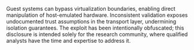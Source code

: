 Guest systems can bypass virtualization boundaries, enabling direct manipulation of host-emulated hardware. Inconsistent validation exposes undocumented trust assumptions in the transport layer, undermining isolation guarantees. The exploit has been intentionally obfuscated; this disclosure is intended solely for the research community, where qualified analysts have the time and expertise to address it.
